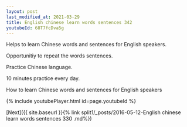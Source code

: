```yaml
---
layout: post
last_modified_at: 2021-03-29
title: English chinese learn words sentences 342 
youtubeId: 68T7fcDva5g
---
```

 
 
Helps to learn Chinese words and sentences for English speakers.

Opportunitiy to repeat the words sentences. 

Practice Chinese language. 
 
10 minutes practice every day. 
 
How to learn Chinese words and sentences for English speakers 
 
{% include youtubePlayer.html id=page.youtubeId %}
 
 
[Next]({{ site.baseurl }}{% link  split1/_posts/2016-05-12-English chinese learn words sentences 330 .md%})
 
